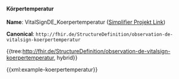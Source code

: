 #### Körpertemperatur

**Name**: VitalSignDE_Koerpertemperatur ([Simplifier Projekt Link](https://simplifier.net/resolve?canonical=http://fhir.de/StructureDefinition/observation-de-vitalsign-koerpertemperatur&scope=de.basisprofil.r4@1.5.4))

**Canonical**: `http://fhir.de/StructureDefinition/observation-de-vitalsign-koerpertemperatur`

{{tree:http://fhir.de/StructureDefinition/observation-de-vitalsign-koerpertemperatur, hybrid}}

{{xml:example-koerpertemperatur}}